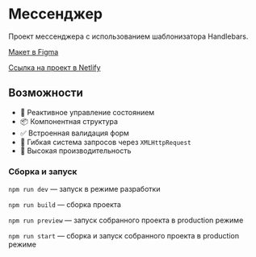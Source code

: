 # Мессенджер
Проект мессенджера с использованием шаблонизатора Handlebars.

[Макет в Figma](https://www.figma.com/file/jF5fFFzgGOxQeB4CmKWTiE/Chat_external_link?node-id=0%3A1)

[Ссылка на проект в Netlify](https://spontaneous-arithmetic-2bff9b.netlify.app/)

## Возможности
- 🔄 Реактивное управление состоянием
- 📦 Компонентная структура
- ✅ Встроенная валидация форм
- 🔗 Гибкая система запросов через `XMLHttpRequest`
- 🚀 Высокая производительность

### Сборка и запуск
`npm run dev` — запуск в режиме разработки

`npm run build` — сборка проекта

`npm run preview` — запуск собранного проекта в production режиме

`npm run start` — сборка и запуск собранного проекта в production режиме

